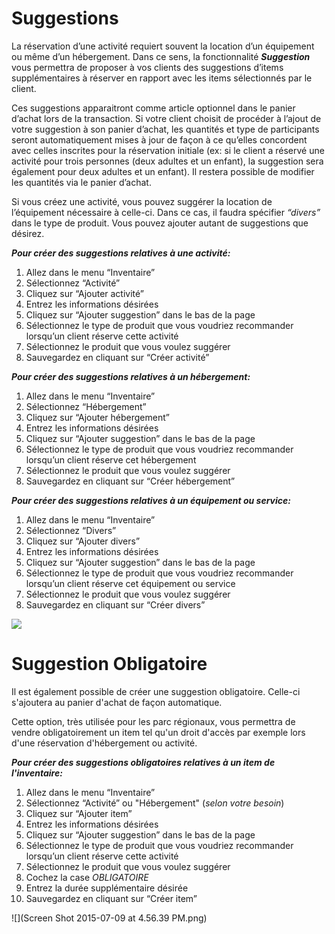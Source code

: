 # Suggestions

La réservation d’une activité requiert souvent la location d’un équipement ou même d’un hébergement. Dans ce sens, la fonctionnalité ***Suggestion*** vous permettra de proposer à vos clients des suggestions d’items supplémentaires à réserver en rapport avec les items sélectionnés par le client. 

Ces suggestions apparaitront comme article optionnel dans le panier d’achat lors de la transaction. Si votre client choisit de procéder à l’ajout de votre suggestion à son panier d’achat, les quantités et type de participants seront automatiquement mises à jour de façon à ce qu’elles concordent avec celles inscrites pour la réservation initiale (ex: si le client a réservé une activité pour trois personnes (deux adultes et un enfant), la suggestion sera également pour deux adultes et un enfant). Il restera possible de modifier les quantités via le panier d’achat. 

Si vous créez une activité, vous pouvez suggérer la location de l’équipement nécessaire à celle-ci. Dans ce cas, il faudra spécifier *“divers”* dans le type de produit. Vous pouvez ajouter autant de suggestions que désirez.

***Pour créer des suggestions relatives à une activité:***
1. Allez dans le menu “Inventaire”
1. Sélectionnez  “Activité”
1. Cliquez sur “Ajouter activité”
1. Entrez les informations désirées
1. Cliquez sur “Ajouter suggestion” dans le bas de la page
1. Sélectionnez le type de produit que vous voudriez recommander lorsqu’un client réserve cette activité
1. Sélectionnez le produit que vous voulez suggérer
1. Sauvegardez en cliquant sur “Créer activité”

***Pour créer des suggestions relatives à un hébergement:***
1. Allez dans le menu “Inventaire”
1. Sélectionnez “Hébergement”
1. Cliquez sur “Ajouter hébergement”
1. Entrez les informations désirées
1. Cliquez sur “Ajouter suggestion” dans le bas de la page
1. Sélectionnez le type de produit que vous voudriez recommander lorsqu’un client réserve cet hébergement
1. Sélectionnez le produit que vous voulez suggérer
1. Sauvegardez en cliquant sur “Créer hébergement”

***Pour créer des suggestions relatives à un équipement ou service:***
1. Allez dans le menu “Inventaire”
1. Sélectionnez “Divers”
1. Cliquez sur “Ajouter divers”
1. Entrez les informations désirées
1. Cliquez sur “Ajouter suggestion” dans le bas de la page
1. Sélectionnez le type de produit que vous voudriez recommander lorsqu’un client réserve cet équipement ou service
1. Sélectionnez le produit que vous voulez suggérer
1. Sauvegardez en cliquant sur “Créer divers”


![](https://monosnap.com/file/bvxjapP3xHJWmWkpt0RETgu4ILMInT.png)


# **Suggestion Obligatoire**



Il est également possible de créer une suggestion obligatoire. Celle-ci s'ajoutera au panier d'achat de façon automatique.

Cette option, très utilisée pour les parc régionaux, vous permettra de vendre obligatoirement un item tel qu'un droit d'accès par exemple lors d'une réservation d'hébergement ou activité.

***Pour créer des suggestions obligatoires relatives à un item de l'inventaire:***

1. Allez dans le menu “Inventaire”
1. Sélectionnez “Activité” ou "Hébergement" (*selon votre besoin*)
1. Cliquez sur “Ajouter item”
1. Entrez les informations désirées
1. Cliquez sur “Ajouter suggestion” dans le bas de la page
1. Sélectionnez le type de produit que vous voudriez recommander lorsqu’un client réserve cette activité
1. Sélectionnez le produit que vous voulez suggérer
2. Cochez la case *OBLIGATOIRE*
3. Entrez la durée supplémentaire désirée
1. Sauvegardez en cliquant sur “Créer item”

![](Screen Shot 2015-07-09 at 4.56.39 PM.png)